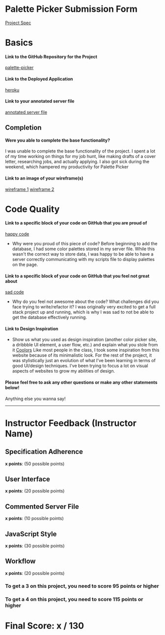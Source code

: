 # Palette Picker Submission Form

[Project Spec](http://frontend.turing.io/projects/palette-picker.html)

# Basics

#### Link to the GitHub Repository for the Project
[palette-picker](https://github.com/Alexbruce1/Palette-Picker)

#### Link to the Deployed Application
[heroku](https://ab-palette-picker.herokuapp.com/)

#### Link to your annotated server file
[annotated server file](https://github.com/Alexbruce1/Palette-Picker/blob/master/server.js)

## Completion

#### Were you able to complete the base functionality?

I was unable to complete the base functionality of the project. I spent a lot of my time working on things for my job hunt, like making drafts of a cover letter, researching jobs, and actually applying. I also got sick during the weekend, which hampered my productivity for Palette Picker

#### Link to an image of your wireframe(s)
[wireframe 1](https://github.com/Alexbruce1/Palette-Picker/blob/master/public/images/p-p-wireframe-1.jpeg)
[wireframe 2](https://github.com/Alexbruce1/Palette-Picker/blob/master/public/images/p-p-wireframe-2.jpeg)

# Code Quality

#### Link to a specific block of your code on GitHub that you are proud of
[happy code](https://github.com/Alexbruce1/Palette-Picker/blob/master/server.js)

* Why were you proud of this piece of code?
Before beginning to add the database, I had some color palettes stored in my server file. While this wasn't the correct way to store data, I was happy to be able to have a server correctly communicating with my scripts file to display palettes on the page.

#### Link to a specific block of your code on GitHub that you feel not great about
[sad code](https://github.com/Alexbruce1/Palette-Picker/tree/master/db)

* Why do you feel not awesome about the code? What challenges did you face trying to write/refactor it?
I was originally very excited to get a full stack project up and running, which is why I was sad to not be able to get the database effectively running.

#### Link to Design Inspiration

* Show us what you used as design inspiration (another color picker site, a dribbble UI element, a user flow, etc.) and explain what you stole from it
[Coolors](https://coolors.co/app)
Like most people in the class, I took some inspiration from this website because of its minimalistic look. For the rest of the project, it was stylistically just an evolution of what I've been learning in terms of good UI/design techniques. I've been trying to focus a lot on visual aspects of websites to grow my abilities of design.

#### Please feel free to ask any other questions or make any other statements below!

Anything else you wanna say!

-----


# Instructor Feedback (Instructor Name)

## Specification Adherence

**x points**: (50 possible points)

## User Interface

**x points**: (20 possible points)

## Commented Server File

**x points**: (10 possible points)

## JavaScript Style

**x points**: (30 possible points)

## Workflow

**x points**: (20 possible points)


### To get a 3 on this project, you need to score 95 points or higher
### To get a 4 on this project, you need to score 115 points or higher

# Final Score: x / 130

